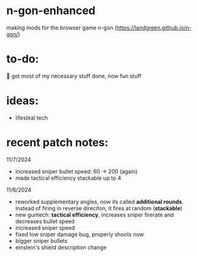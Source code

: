 # n-gon-enhanced
making mods for the browser game n-gon (https://landgreen.github.io/n-gon/)

# to-do:
🤷 got most of my necessary stuff done, now fun stuff

# ideas:
- lifesteal tech

# recent patch notes:
11/7/2024
- increased sniper bullet speed: 60 -> 200 (again)
- made tactical efficiency stackable up to 4

11/6/2024
- reworked supplementary angles, now its called ****additional rounds****. instead of firing in reverse direciton, it fires at random (****stackable****)
- new guntech: ****tactical efficiency****, increases sniper firerate and decreases bullet speed
- increased sniper speed
- fixed low sniper damage bug, properly shoots now
- bigger sniper bullets
- einstein's shield description change
